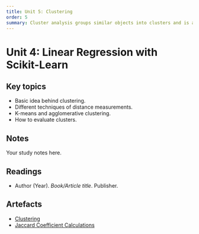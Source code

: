 ```yaml
---
title: Unit 5: Clustering
order: 5
summary: Cluster analysis groups similar objects into clusters and is a key exploratory data analysis technique widely used across fields like pattern recognition, image analysis, and machine learning.
---
```


# Unit 4: Linear Regression with Scikit-Learn

## Key topics
- Basic idea behind clustering.
- Different techniques of distance measurements.
- K-means and agglomerative clustering.
- How to evaluate clusters.

## Notes
Your study notes here.

## Readings
- Author (Year). *Book/Article title*. Publisher.

## Artefacts
- [Clustering](../../artefacts/module-3/unit-05-clustering.pdf)
- [Jaccard Coefficient Calculations](../../artefacts/module-3/unit-05-jacc-coe.pdf)